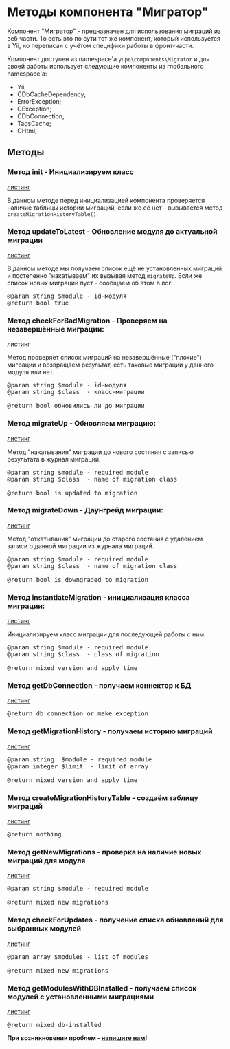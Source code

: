 Методы компонента "Мигратор"
============================

Компонент "Мигратор" - предназначен для использования миграций из веб части. То есть это по сути тот же компонент, который используется в Yii, но переписан с учётом специфики работы в фронт-части.

Компонент доступен из namespace'a `yupe\components\Migrator` и для своей работы использует следующие компоненты из глобального namespace'a:

* Yii;
* CDbCacheDependency;
* ErrorException;
* CException;
* CDbConnection;
* TagsCache;
* CHtml;

Методы
------

### Метод init - Инициализируем класс

[листинг](https://github.com/yupe/yupe/blob/master/protected/modules/yupe/components/Migrator.php#L38)

В данном методе перед инициализацией компонента проверяется наличие таблицы истории миграций, если же её нет - вызывается метод `createMigrationHistoryTable()`

### Метод updateToLatest - Обновление модуля до актуальной миграции

[листинг](https://github.com/yupe/yupe/blob/master/protected/modules/yupe/components/Migrator.php#L55)

В данном методе мы получаем список ещё не установленных миграций и постепенно "накатываем" их вызывая метод `migrateUp`. Если же список новых миграций пуст - сообщаем об этом в лог.

<pre>
@param string $module - id-модуля
@return bool true
</pre>

### Метод checkForBadMigration - Проверяем на незавершённые миграции:

[листинг](https://github.com/yupe/yupe/blob/master/protected/modules/yupe/components/Migrator.php#L55)

Метод проверяет список миграций на незавершённые ("плохие") миграции и возвращаем результат, есть таковые миграции у данного модуля или нет.

<pre>
@param string $module - id-модуля
@param string $class  - класс-миграции

@return bool обновились ли до миграции
</pre>

### Метод migrateUp - Обновляем миграцию:

[листинг](https://github.com/yupe/yupe/blob/master/protected/modules/yupe/components/Migrator.php#L210)

Метод "накатывания" миграции до нового состяния с записью результата в журнал миграций.

<pre>
@param string $module - required module
@param string $class  - name of migration class

@return bool is updated to migration
</pre>

### Метод migrateDown - Даунгрейд миграции:

[листинг](https://github.com/yupe/yupe/blob/master/protected/modules/yupe/components/Migrator.php#L282)

Метод "откатывания" миграции до старого состяния с удалением записи о данной миграции из журнала миграций.

<pre>
@param string $module - required module
@param string $class  - name of migration class

@return bool is downgraded to migration
</pre>

### Метод instantiateMigration - инициализация класса миграции:

[листинг](https://github.com/yupe/yupe/blob/master/protected/modules/yupe/components/Migrator.php#L345)

Инициализируем класс миграции для последующей работы с ним.

<pre>
@param string $module - required module
@param string $class  - class of migration

@return mixed version and apply time
</pre>

### Метод getDbConnection - получаем коннектор к БД

[листинг](https://github.com/yupe/yupe/blob/master/protected/modules/yupe/components/Migrator.php#L359)

<pre>@return db connection or make exception</pre>

### Метод getMigrationHistory - получаем историю миграций

[листинг](https://github.com/yupe/yupe/blob/master/protected/modules/yupe/components/Migrator.php#L382)

<pre>
@param string  $module - required module
@param integer $limit  - limit of array

@return mixed version and apply time
</pre>

### Метод createMigrationHistoryTable - создаём таблицу миграций

[листинг](https://github.com/yupe/yupe/blob/master/protected/modules/yupe/components/Migrator.php#L418)

<pre>@return nothing</pre>

### Метод getNewMigrations - проверка на наличие новых миграций для модуля

[листинг](https://github.com/yupe/yupe/blob/master/protected/modules/yupe/components/Migrator.php#L455)

<pre>
@param string $module - required module

@return mixed new migrations
</pre>

### Метод checkForUpdates - получение списка обновлений для выбранных модулей

[листинг](https://github.com/yupe/yupe/blob/master/protected/modules/yupe/components/Migrator.php#L496)

<pre>
@param array $modules - list of modules

@return mixed new migrations
</pre>

### Метод getModulesWithDBInstalled - получаем список модулей с установленными миграциями

[листинг](https://github.com/yupe/yupe/blob/master/protected/modules/yupe/components/Migrator.php#L514)

<pre>
@return mixed db-installed
</pre>



**При возникновении проблем - [напишите нам](http://amylabs.ru/contact)!**